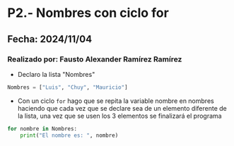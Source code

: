 # P2.- Nombres con ciclo for
## Fecha: 2024/11/04
### Realizado por: Fausto Alexander Ramírez Ramírez

- Declaro la lista "Nombres"
``` python
Nombres = ["Luis", "Chuy", "Mauricio"]
```
- Con un ciclo `for` hago que se repita la variable nombre en nombres haciendo que cada vez que se declare sea de un elemento diferente de la lista, una vez que se usen los 3 elementos se finalizará el programa
``` python
for nombre in Nombres:
    print("El nombre es: ", nombre)
